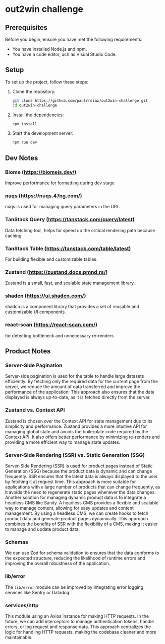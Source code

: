 # out2win challenge

## Prerequisites

Before you begin, ensure you have met the following requirements:
- You have installed Node.js and npm.
- You have a code editor, uch as Visual Studio Code.

## Setup

To set up the project, follow these steps:

1. Clone the repository:
    ```bash
    git clone https://github.com/paulrrdiaz/out2win-challenge.git
    cd out2win-challenge
    ```

2. Install the dependencies:
    ```bash
    npm install
    ```

3. Start the development server:
    ```bash
    npm run dev
    ```

## Dev Notes

### Biome (https://biomejs.dev/)
Improve performance for formatting during dev stage

### nuqs (https://nuqs.47ng.com/)
nuqs is used for managing query parameters in the URL.

### TanStack Query (https://tanstack.com/query/latest)
Data fetching tool, helps for speed up the critical rendering path because caching

### TanStack Table (https://tanstack.com/table/latest)
For building flexible and customizable tables.

### Zustand (https://zustand.docs.pmnd.rs/)
Zustand is a small, fast, and scalable state management library.

### shadcn (https://ui.shadcn.com/)
shadcn is a component library that provides a set of reusable and customizable UI components.

### react-scan (https://react-scan.com/)
for detecting bottleneck and unnecessary re-renders

## Product Notes

### Server-Side Pagination
Server-side pagination is used for the table to handle large datasets efficiently. By fetching only the required data for the current page from the server, we reduce the amount of data transferred and improve the performance of the application. This approach also ensures that the data displayed is always up-to-date, as it is fetched directly from the server.

### Zustand vs. Context API
Zustand is chosen over the Context API for state management due to its simplicity and performance. Zustand provides a more intuitive API for managing global state and avoids the boilerplate code required by the Context API. It also offers better performance by minimizing re-renders and providing a more efficient way to manage state updates.

### Server-Side Rendering (SSR) vs. Static Generation (SSG)
Server-Side Rendering (SSR) is used for product pages instead of Static Generation (SSG) because the product data is dynamic and can change frequently. SSR ensures that the latest data is always displayed to the user by fetching it at request time. This approach is more suitable for applications with a large number of products that can change frequently, as it avoids the need to regenerate static pages whenever the data changes.
Another solution for managing dynamic product data is to integrate a headless CMS like Sanity. A headless CMS provides a flexible and scalable way to manage content, allowing for easy updates and content management. By using a headless CMS, we can create hooks to fetch product data and generate product pages dynamically. This approach combines the benefits of SSR with the flexibility of a CMS, making it easier to manage and update product data.

### Schemas
We can use Zod for schema validation to ensures that the data conforms to the expected structure, reducing the likelihood of runtime errors and improving the overall robustness of the application.

### lib/error
The `lib/error` module can be improved by integrating error logging services like Sentry or Datadog.

### services/http
This module using an Axios instance for making HTTP requests. In the future, we can add interceptors to manage authentication tokens, handle errors, or log request and response data. This approach centralizes the logic for handling HTTP requests, making the codebase cleaner and more maintainable.